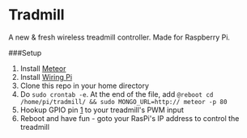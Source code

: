 # Tradmill
A new &amp; fresh wireless treadmill controller.  Made for Raspberry Pi.

###Setup
1. Install [Meteor](https://github.com/IGx89/meteor)
2. Install [Wiring Pi](https://projects.drogon.net/raspberry-pi/wiringpi/)
3. Clone this repo in your home directory
4. Do `sudo crontab -e`.  At the end of the file, add `@reboot cd /home/pi/tradmill/ && sudo MONGO_URL=http:// meteor -p 80`
5. Hookup GPIO pin [1](http://pi.gadgetoid.com/pinout) to your treadmill's PWM input
6. Reboot and have fun - goto your RasPi's IP address to control the treadmill
